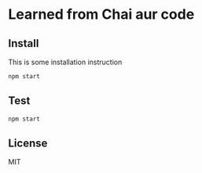 # Learned from Chai aur code
## Install

This is some installation instruction

```bash
npm start
```

## Test

```bash
npm start
```

## License

MIT